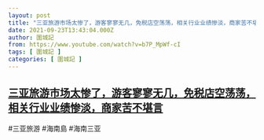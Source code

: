 ```yaml
---
layout: post
title: "三亚旅游市场太惨了，游客寥寥无几，免税店空荡荡，相关行业业绩惨淡，商家苦不堪言"
date: 2021-09-23T13:43:04.000Z
author: 圍城記
from: https://www.youtube.com/watch?v=b7P_MpWf-cI
tags: [ 圍城記 ]
categories: [ 圍城記 ]
---
```

<!--1632404584000-->
[三亚旅游市场太惨了，游客寥寥无几，免税店空荡荡，相关行业业绩惨淡，商家苦不堪言](https://www.youtube.com/watch?v=b7P_MpWf-cI)
------

<div>
#三亚旅游 #海南島 #海南三亚
</div>
